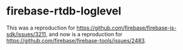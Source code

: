 # firebase-rtdb-loglevel

This was a reproduction for https://github.com/firebase/firebase-js-sdk/issues/3211, and now is a reproduction for https://github.com/firebase/firebase-tools/issues/2483.
